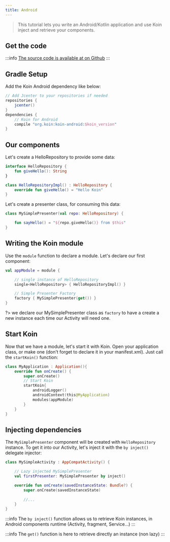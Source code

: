 ```yaml
---
title: Android
---
```


> This tutorial lets you write an Android/Kotlin application and use Koin inject and retrieve your components.

## Get the code

:::info
[The source code is available at on Github](https://github.com/InsertKoinIO/koin/tree/3.0.1/quickstart/getting-started-koin-android)
:::

## Gradle Setup

Add the Koin Android dependency like below:

```groovy
// Add Jcenter to your repositories if needed
repositories {
    jcenter()    
}
dependencies {
    // Koin for Android
    compile "org.koin:koin-android:$koin_version"
}
```

## Our components

Let's create a HelloRepository to provide some data:

```kotlin
interface HelloRepository {
    fun giveHello(): String
}

class HelloRepositoryImpl() : HelloRepository {
    override fun giveHello() = "Hello Koin"
}
```

Let's create a presenter class, for consuming this data:

```kotlin
class MySimplePresenter(val repo: HelloRepository) {

    fun sayHello() = "${repo.giveHello()} from $this"
}
```

## Writing the Koin module

Use the `module` function to declare a module. Let's declare our first component:

```kotlin
val appModule = module {

    // single instance of HelloRepository
    single<HelloRepository> { HelloRepositoryImpl() }

    // Simple Presenter Factory
    factory { MySimplePresenter(get()) }
}
```

?> we declare our MySimplePresenter class as `factory` to have a create a new instance each time our Activity will need one.

## Start Koin

Now that we have a module, let's start it with Koin. Open your application class, or make one (don't forget to declare it in your manifest.xml). Just call the `startKoin()` function:

```kotlin
class MyApplication : Application(){
    override fun onCreate() {
        super.onCreate()
        // Start Koin
        startKoin{
            androidLogger()
            androidContext(this@MyApplication)
            modules(appModule)
        }
    }
}
```

## Injecting dependencies

The `MySimplePresenter` component will be created with `HelloRepository` instance. To get it into our Activity, let's inject it with the `by inject()` delegate injector: 

```kotlin
class MySimpleActivity : AppCompatActivity() {

    // Lazy injected MySimplePresenter
    val firstPresenter: MySimplePresenter by inject()

    override fun onCreate(savedInstanceState: Bundle?) {
        super.onCreate(savedInstanceState)
        
        //...
    }
}
```

:::info
The `by inject()` function allows us to retrieve Koin instances, in Android components runtime (Activity, fragment, Service...)
:::

:::info
The `get()` function is here to retrieve directly an instance (non lazy)
:::
